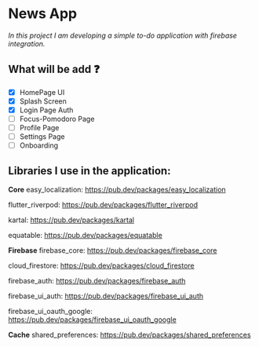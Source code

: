 # News App
*In this project I am developing a simple to-do application with firebase integration.*
## What will be add  ❓

- [x] HomePage UI
- [x] Splash Screen
- [x] Login Page Auth
- [ ] Focus-Pomodoro Page
- [ ] Profile Page
- [ ] Settings Page
- [ ] Onboarding

## Libraries I use in the application:

**Core**
easy_localization: https://pub.dev/packages/easy_localization

flutter_riverpod: https://pub.dev/packages/flutter_riverpod

kartal: https://pub.dev/packages/kartal

equatable: https://pub.dev/packages/equatable

 **Firebase**
firebase_core: https://pub.dev/packages/firebase_core

cloud_firestore: https://pub.dev/packages/cloud_firestore

firebase_auth: https://pub.dev/packages/firebase_auth

firebase_ui_auth: https://pub.dev/packages/firebase_ui_auth

firebase_ui_oauth_google: https://pub.dev/packages/firebase_ui_oauth_google

**Cache**
shared_preferences: https://pub.dev/packages/shared_preferences


